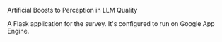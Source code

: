 Artificial Boosts to Perception in LLM Quality

A Flask application for the survey. It's configured to run on Google App Engine.
